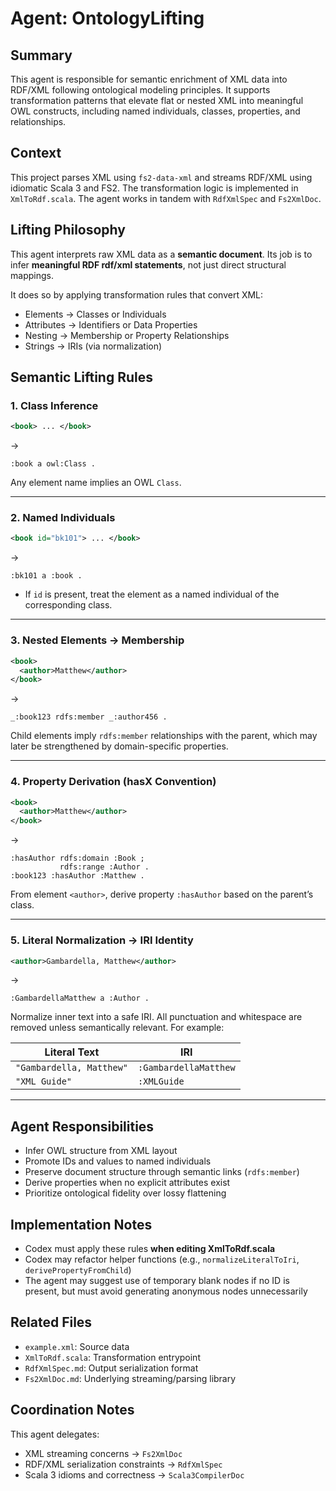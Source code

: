 
# Agent: OntologyLifting

## Summary

This agent is responsible for semantic enrichment of XML data into RDF/XML following ontological modeling principles. It supports transformation patterns that elevate flat or nested XML into meaningful OWL constructs, including named individuals, classes, properties, and relationships.

## Context

This project parses XML using `fs2-data-xml` and streams RDF/XML using idiomatic Scala 3 and FS2. The transformation logic is implemented in `XmlToRdf.scala`. The agent works in tandem with `RdfXmlSpec` and `Fs2XmlDoc`.

## Lifting Philosophy

This agent interprets raw XML data as a **semantic document**. Its job is to infer **meaningful RDF rdf/xml statements**, not just direct structural mappings.

It does so by applying transformation rules that convert XML:

* Elements → Classes or Individuals
* Attributes → Identifiers or Data Properties
* Nesting → Membership or Property Relationships
* Strings → IRIs (via normalization)

## Semantic Lifting Rules

### 1. Class Inference

```xml
<book> ... </book>
```

→

```turtle
:book a owl:Class .
```

Any element name implies an OWL `Class`.

---

### 2. Named Individuals

```xml
<book id="bk101"> ... </book>
```

→

```turtle
:bk101 a :book .
```

* If `id` is present, treat the element as a named individual of the corresponding class.

---

### 3. Nested Elements → Membership

```xml
<book>
  <author>Matthew</author>
</book>
```

→

```turtle
_:book123 rdfs:member _:author456 .
```

Child elements imply `rdfs:member` relationships with the parent, which may later be strengthened by domain-specific properties.

---

### 4. Property Derivation (hasX Convention)

```xml
<book>
  <author>Matthew</author>
</book>
```

→

```turtle
:hasAuthor rdfs:domain :Book ;
           rdfs:range :Author .
:book123 :hasAuthor :Matthew .
```

From element `<author>`, derive property `:hasAuthor` based on the parent’s class.

---

### 5. Literal Normalization → IRI Identity

```xml
<author>Gambardella, Matthew</author>
```

→

```turtle
:GambardellaMatthew a :Author .
```

Normalize inner text into a safe IRI. All punctuation and whitespace are removed unless semantically relevant. For example:

| Literal Text             | IRI                   |
| ------------------------ | --------------------- |
| `"Gambardella, Matthew"` | `:GambardellaMatthew` |
| `"XML Guide"`            | `:XMLGuide`           |

---

## Agent Responsibilities

* Infer OWL structure from XML layout
* Promote IDs and values to named individuals
* Preserve document structure through semantic links (`rdfs:member`)
* Derive properties when no explicit attributes exist
* Prioritize ontological fidelity over lossy flattening

## Implementation Notes

* Codex must apply these rules **when editing XmlToRdf.scala**
* Codex may refactor helper functions (e.g., `normalizeLiteralToIri`, `derivePropertyFromChild`)
* The agent may suggest use of temporary blank nodes if no ID is present, but must avoid generating anonymous nodes unnecessarily

## Related Files

* `example.xml`: Source data
* `XmlToRdf.scala`: Transformation entrypoint
* `RdfXmlSpec.md`: Output serialization format
* `Fs2XmlDoc.md`: Underlying streaming/parsing library

## Coordination Notes

This agent delegates:

* XML streaming concerns → `Fs2XmlDoc`
* RDF/XML serialization constraints → `RdfXmlSpec`
* Scala 3 idioms and correctness → `Scala3CompilerDoc`


